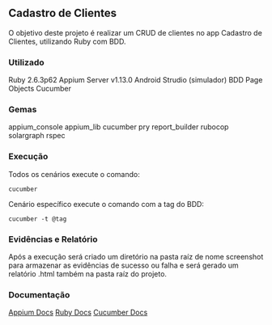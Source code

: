 ## Cadastro de Clientes
O objetivo deste projeto é realizar um CRUD de clientes no app Cadastro de Clientes, utilizando Ruby com BDD.


### **Utilizado**
Ruby 2.6.3p62
Appium Server v1.13.0
Android Strudio (simulador)
BDD
Page Objects
Cucumber


### **Gemas**
appium_console
appium_lib
cucumber
pry
report_builder
rubocop
solargraph
rspec


### **Execução**
Todos os cenários execute o comando:

```
cucumber
```

Cenário específico execute o comando com a tag do BDD:

```
cucumber -t @tag
```


### **Evidências e Relatório**
Após a execução será criado um diretório na pasta raíz de nome screenshot para armazenar as evidências de sucesso ou falha e será gerado um relatório .html também na pasta raíz do projeto.


### **Documentação**
[Appium Docs](http://appium.io/docs/en/about-appium/api/#appium-api-documentation)
[Ruby Docs](https://ruby-doc.org/)
[Cucumber Docs](https://cucumber.io/docs/cucumber/)
